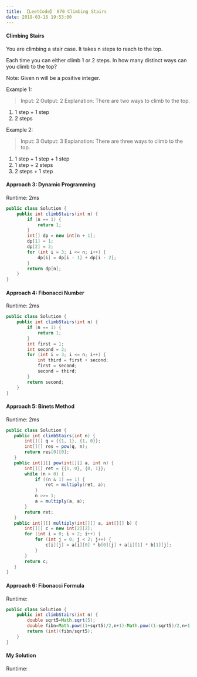 ```yaml
---
title: 【LeetCode】 070 Climbing Stairs
date: 2019-03-16 19:53:00
---
```


#### Climbing Stairs

You are climbing a stair case. It takes n steps to reach to the top.

Each time you can either climb 1 or 2 steps. In how many distinct ways can you climb to the top?

Note: Given n will be a positive integer.

Example 1:

>Input: 2
Output: 2
Explanation: There are two ways to climb to the top.
1. 1 step + 1 step
2. 2 steps

Example 2:

>Input: 3
Output: 3
Explanation: There are three ways to climb to the top.
1. 1 step + 1 step + 1 step
2. 1 step + 2 steps
3. 2 steps + 1 step

#### Approach 3: Dynamic Programming

Runtime: 2ms

```Java
public class Solution {
    public int climbStairs(int n) {
        if (n == 1) {
            return 1;
        }
        int[] dp = new int[n + 1];
        dp[1] = 1;
        dp[2] = 2;
        for (int i = 3; i <= n; i++) {
            dp[i] = dp[i - 1] + dp[i - 2];
        }
        return dp[n];
    }
}
```

#### Approach 4: Fibonacci Number

Runtime: 2ms

```Java
public class Solution {
    public int climbStairs(int n) {
        if (n == 1) {
            return 1;
        }
        int first = 1;
        int second = 2;
        for (int i = 3; i <= n; i++) {
            int third = first + second;
            first = second;
            second = third;
        }
        return second;
    }
}
```


#### Approach 5: Binets Method

Runtime: 2ms

```Java
public class Solution {
   public int climbStairs(int n) {
       int[][] q = {{1, 1}, {1, 0}};
       int[][] res = pow(q, n);
       return res[0][0];
   }
   public int[][] pow(int[][] a, int n) {
       int[][] ret = {{1, 0}, {0, 1}};
       while (n > 0) {
           if ((n & 1) == 1) {
               ret = multiply(ret, a);
           }
           n >>= 1;
           a = multiply(a, a);
       }
       return ret;
   }
   public int[][] multiply(int[][] a, int[][] b) {
       int[][] c = new int[2][2];
       for (int i = 0; i < 2; i++) {
           for (int j = 0; j < 2; j++) {
               c[i][j] = a[i][0] * b[0][j] + a[i][1] * b[1][j];
           }
       }
       return c;
   }
}
```

#### Approach 6: Fibonacci Formula

Runtime:

```Java
public class Solution {
    public int climbStairs(int n) {
        double sqrt5=Math.sqrt(5);
        double fibn=Math.pow((1+sqrt5)/2,n+1)-Math.pow((1-sqrt5)/2,n+1);
        return (int)(fibn/sqrt5);
    }
}
```


#### My Solution

Runtime:

```Java

```
